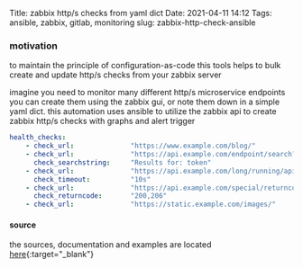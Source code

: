 Title: zabbix http/s checks from yaml dict
Date: 2021-04-11 14:12
Tags: ansible, zabbix, gitlab, monitoring
slug: zabbix-http-check-ansible

### motivation

to maintain the principle of configuration-as-code this tools helps to bulk create and update http/s checks from your zabbix server

imagine you need to monitor many different http/s microservice endpoints      
you can create them using the zabbix gui, or note them down in a simple yaml dict.
this automation uses ansible to utilize the zabbix api to create zabbix http/s checks with graphs and alert trigger

```yaml
health_checks:
    - check_url:              "https://www.example.com/blog/"
    - check_url:              "https://api.example.com/endpoint/search?query=token"
      check_searchstring:     "Results for: token"
    - check_url:              "https://api.example.com/long/running/api"
      check_timeout:          "10s"
    - check_url:              "https://api.example.com/special/returncode"
      check_returncode:       "200,206"
    - check_url:              "https://static.example.com/images/"
```

#### source

the sources, documentation and examples are located [here](https://github.com/k11h-de/zabbix-http-ansible){:target="_blank"}